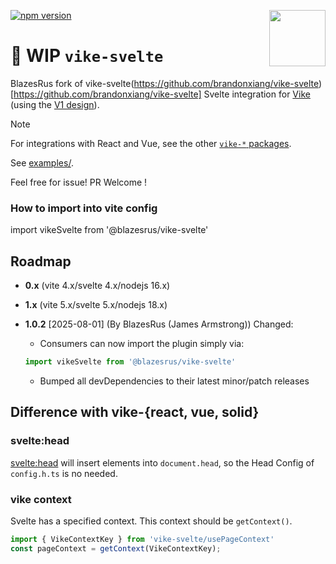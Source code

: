 [<img src="https://vike.dev/vike-readme.svg" align="right" height="90">](https://vike.dev)
[![npm version](https://img.shields.io/npm/v/@blazesrus/vike-svelte)](https://www.npmjs.com/package/@blazesrus/vike-svelte)

# 🚧 WIP `vike-svelte`
BlazesRus fork of vike-svelte(https://github.com/brandonxiang/vike-svelte)[https://github.com/brandonxiang/vike-svelte]
Svelte integration for [Vike](https://github.com/vikejs/vike) (using the [V1 design](https://vike.dev/migration/v1-design)).

> [!NOTE]  
> For integrations with React and Vue, see the other [`vike-*` packages](https://vike.dev/vike-packages).

See [examples/](https://github.com/vikejs/vike-svelte/tree/main/examples).

Feel free for issue! PR Welcome !

### How to import into vite config

import vikeSvelte from '@blazesrus/vike-svelte'

## Roadmap

- **0.x** (vite 4.x/svelte 4.x/nodejs 16.x)
- **1.x** (vite 5.x/svelte 5.x/nodejs 18.x)
- **1.0.2** [2025-08-01] (By BlazesRus (James Armstrong))
  Changed:
  - Consumers can now import the plugin simply via:
  ```ts
  import vikeSvelte from '@blazesrus/vike-svelte'
	```

  - Bumped all devDependencies to their latest minor/patch releases

## Difference with vike-{react, vue, solid}

### svelte:head

<svelte:head> will insert elements into `document.head`, so the Head Config of `config.h.ts` is no needed.

### vike context

Svelte has a specified context. This context should be `getContext()`.

```javascript
import { VikeContextKey } from 'vike-svelte/usePageContext'
const pageContext = getContext(VikeContextKey);
```
